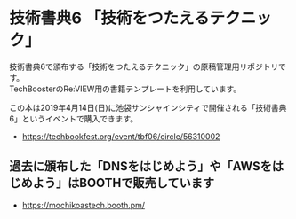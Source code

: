 # 技術書典6 「技術をつたえるテクニック」

技術書典6で頒布する「技術をつたえるテクニック」の原稿管理用リポジトリです。  
TechBoosterのRe:VIEW用の書籍テンプレートを利用しています。

この本は2019年4月14日(日)に池袋サンシャインシティで開催される「技術書典6」というイベントで購入できます。
* https://techbookfest.org/event/tbf06/circle/56310002

## 過去に頒布した「DNSをはじめよう」や「AWSをはじめよう」はBOOTHで販売しています
* https://mochikoastech.booth.pm/
